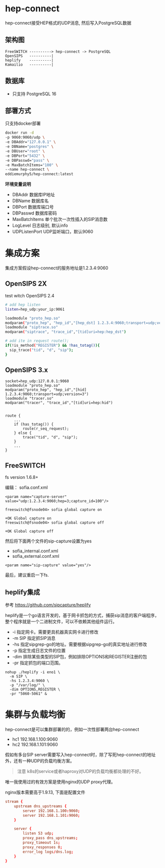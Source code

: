 # hep-connect

hep-connect接受HEP格式的UDP消息, 然后写入PostgreSQL数据

## 架构图

```
FreeSWITCH ----------> hep-connect -> PostgreSQL
OpenSIPS   ----------| 
heplify    ----------|
Kamailio   ----------|
```

## 数据库
- 只支持 PostgreSQL 16

## 部署方式

只支持docker部署

```sh
docker run -d 
-p 9060:9060/udp \
-e DBAddr="127.0.0.1" \
-e DBName="postgres" \
-e DBUser="root" \
-e DBPort="5432" \
-e DBPasswd="pass" \
-e MaxBatchItems="100" \
--name hep-connect \
eddiemurphy5/hep-connect:latest
```

**环境变量说明**

- DBAddr 数据库IP地址
- DBName 数据库名
- DBPort 数据库端口号
- DBPasswd 数据库密码
- MaxBatchItems 单个批次一次性插入的SIP消息数
- LogLevel 日志级别, 默认info
- UDPListenPort UDP监听端口，默认9060

# 集成方案

集成方案假设hep-connect的服务地址是1.2.3.4:9060

## OpenSIPS 2X

test witch OpenSIPS 2.4

```bash
# add hep listen
listen=hep_udp:your_ip:9061

loadmodule "proto_hep.so"
modparam("proto_hep", "hep_id","[hep_dst] 1.2.3.4:9060;transport=udp;version=3") 
loadmodule "siptrace.so"
modparam("siptrace", "trace_id","[tid]uri=hep:hep_dst")

# add ite in request route();
if(!is_method("REGISTER") && !has_totag()){
  sip_trace("tid", "d", "sip");
}
```

## OpenSIPS 3.x 

```
socket=hep_udp:127.0.0.1:9060
loadmodule "proto_hep.so"
modparam("proto_hep", "hep_id","[hid] 1.2.3.4:9060;transport=udp;version=3")
loadmodule "tracer.so"
modparam("tracer", "trace_id","[tid]uri=hep:hid")


route {
    ...
    if (has_totag()) {
        route(r_seq_request);
    } else {
		trace("tid", "d", "sip");
    }
    ...
}
```

## FreeSWITCH

fs version 1.6.8+ 

编辑： sofia.conf.xml


```
<param name="capture-server" value="udp:1.2.3.4:9060;hep=3;capture_id=100"/>
```

```shell
freeswitch@fsnode04> sofia global capture on
 
+OK Global capture on
freeswitch@fsnode04> sofia global capture off
 
+OK Global capture off
```

然后将下面两个文件的sip-capture设置为yes
- sofia_internal.conf.xml
- sofia_external.conf.xml


```
<param name="sip-capture" value="yes"/>
```

最后，建议重启一下fs.

## heplify集成

参考 https://github.com/sipcapture/heplify

heplify是一个go语言开发的，基于网卡抓包的方式，捕获sip消息的客户端程序，整个程序就是一个二进制文件，可以不依赖其他组件运行。

- -i 指定网卡。需要更具机器真实网卡进行修改
- -m SIP 指定抓SIP消息
- -hs 指定sipgrep-go的地址。需要根据sipgrep-go的真实地址进行修改
- -p 指定生成日志文件的位置
- -dim 排除某些类型的SIP包，例如排除OPTIONS和REGISTER注册的包
- -pr 指定抓包的端口范围。

```
nohup ./heplify -i eno1 \
  -m SIP \
  -hs 1.2.3.4:9060 \
  -p "/var/log/" \
  -dim OPTIONS,REGISTER \
  -pr "5060-5061" &
```

# 集群与负载均衡

hep-connect是可以集群部署的的，例如一次性部署两台hep-connect

- hc1 192.168.1.100:9060
- hc2 192.168.1.101:9060

假如有多台SIP server需要写入hep-connect时，除了写死hep-connect的地址外，还有一种UDP的负载均衡方案。

> 注意 k8s的service或者haproxy对UDP的负载均衡都处理的不好。

唯一我使用过的有效方案是使用nginx的UDP proxy代理。

nginx版本需要高于1.9.13, 下面是配置文件

```conf
stream {
    upstream dns_upstreams {
        server 192.168.1.100:9060;
        server 192.168.1.101:9060;
    }

    server {
        listen 53 udp;
        proxy_pass dns_upstreams;
        proxy_timeout 1s;
        proxy_responses 0;
        error_log logs/dns.log;
    }
}
```
